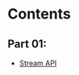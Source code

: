 # Contents

## Part 01:
- [Stream API](https://github.com/anu3dev/learningJava/blob/main/src/streamAPI/StreamAPIInJava.java)

